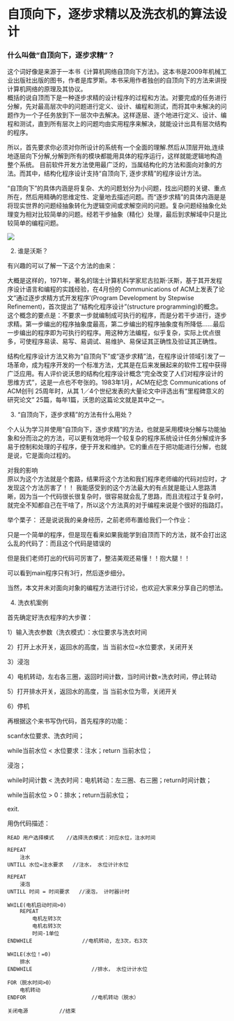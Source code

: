 # 自顶向下，逐步求精以及洗衣机的算法设计


### 什么叫做“自顶向下，逐步求精”？
这个词好像是来源于一本书《计算机网络自顶向下方法》。这本书是2009年机械工业出版社出版的图书，作者是库罗斯。本书采用作者独创的自顶向下的方法来讲授计算机网络的原理及其协议。   
概括的说自顶而下是一种逐步求精的设计程序的过程和方法。对要完成的任务进行分解，先对最高层次中的问题进行定义、设计、编程和测试，而将其中未解决的问题作为一个子任务放到下一层次中去解决。这样逐层、逐个地进行定义、设计、编程和测试，直到所有层次上的问题均由实用程序来解决，就能设计出具有层次结构的程序。

所以，首先要求你必须对你所设计的系统有一个全面的理解.然后从顶层开始,连续地逐层向下分解,分解到所有的模块都能用具体的程序运行，这样就能逻辑地构造整个系统。
目前软件开发方法使用最广泛的，当属结构化的方法和面向对象的方法。而其中，结构化程序设计支持“自顶向下, 逐步求精”的程序设计方法。

“自顶向下”的具体内涵是将复杂、大的问题划分为小问题，找出问题的关键、重点所在，然后用精确的思维定性、定量地去描述问题。而“逐步求精”的具体内涵是是将现实世界的问题经抽象转化为逻辑空间或求解空间的问题。复杂问题经抽象化处理变为相对比较简单的问题。经若干步抽象（精化）处理，最后到求解域中只是比较简单的编程问题。

![](https://img-blog.csdn.net/20171130122542055?watermark/2/text/aHR0cDovL2Jsb2cuY3Nkbi5uZXQveno5NjI5/font/5a6L5L2T/fontsize/400/fill/I0JBQkFCMA==/dissolve/70/gravity/SouthEast)





2. 谁是沃斯？

有兴趣的可以了解一下这个方法的由来：

大概是这样的，1971年，著名的瑞士计算机科学家尼古拉斯·沃斯，基于其开发程序设计语言和编程的实践经验，在4月份的 Communications of ACM上发表了论文“通过逐步求精方式开发程序’(Program Development by Stepwise Refinement)，首次提出了“结构化程序设计”(structure programming)的概念。这个概念的要点是：不要求一步就编制成可执行的程序，而是分若干步进行，逐步求精。第一步编出的程序抽象度最高，第二步编出的程序抽象度有所降低……最后一步编出的程序即为可执行的程序。用这种方法编程，似乎复杂，实际上优点很多，可使程序易读、易写、易调试、易维护、易保证其正确性及验证其正确性。

结构化程序设计方法又称为“自顶向下”或“逐步求精”法，在程序设计领域引发了一场革命，成为程序开发的一个标准方法，尤其是在后来发展起来的软件工程中获得广泛应用。有人评价说沃思的结构化程序设计概念“完全改变了人们对程序设计的思维方式”，这是一点也不夸张的。1983年1月，ACM在纪念 Communications of ACM创刊 25周年时，从其 1／4个世纪发表的大量论文中评选出有“里程碑意义的研究论文” 25篇，每年1篇，沃思的这篇论文就是其中之一。




3. “自顶向下，逐步求精”的方法有什么用处？

个人认为学习并使用“自顶向下，逐步求精”的方法，也就是采用模块分解与功能抽象和分而治之的方法，可以更有效地将一个较复杂的程序系统设计任务分解成许多易于控制和处理的子程序，便于开发和维护。它的重点在于把功能进行分解，也就是说，它是面向过程的。


对我的影响  
原以为这个方法就是个套路，结果将这个方法和我们程序老师编的代码对应时，才发现这个方法厉害了！！ 
我能感受到的这个方法最大的有点就是能让人思路清晰，因为当一个代码很长很复杂时，很容易就会乱了思路，而且流程过于复杂时，就完全不知都自己在干啥了，所以这个方法真的对于编程来说是个很好的指路灯。

举个栗子：
还是说说我的亲身经历，之前老师布置给我们一个作业： 
 
只是一个简单的程序，但是现在看来如果我能学到自顶而下的方法，就不会打出这么乱的代码了：而且这个代码是错误的
 
但是我们老师打出的代码可厉害了，整洁美观还易懂！！抱大腿！！ 


可以看到main程序只有3行，然后逐步细分。

当然，本文并未对面向对象的编程方法进行讨论，也欢迎大家来分享自己的想法。

4. 洗衣机案例

首先确定好洗衣程序的大步骤：

1）输入洗衣参数（洗衣模式）：水位要求与洗衣时间

2）打开上水开关，返回水的高度，当 当前水位=水位要求，关闭开关

3）浸泡

4）电机转动，左右各三圈，返回时间计数，当时间计数=洗衣时间，停止转动

5）打开排水开关，返回水的高度，当 当前水位为零，关闭开关

6）停机

再根据这个来书写伪代码，首先程序的功能：

scanf水位要求、洗衣时间；

while当前水位 < 水位要求：注水；return 当前水位；

浸泡；

while时间计数 < 洗衣时间：电机转动：左三圈、右三圈；return时间计数；

while当前水位 > 0：排水；return当前水位；

exit.

用伪代码描述：
```
READ 用户选择模式    //选择洗衣模式：对应水位，注水时间

REPEAT 
    注水
UNTILL 水位=注水要求   //注水， 水位计计水位 

REPEAT 
    浸泡
UNTILL 时间 = 时间要求   //浸泡， 计时器计时 

WHILE(电机启动时间>0)
    REPEAT 
        电机左转3次
        电机右转3次
        时间-1单位
ENDWHILE                //电机转动, 左3次，右3次

WHILE(水位！=0)
    排水
ENDWHILE                   //排水， 水位计计水位

FOR（脱水时间>0） 
    电机转动 
ENDFOR                     //电机转动（脱水）

关闭电源          //结束
```
